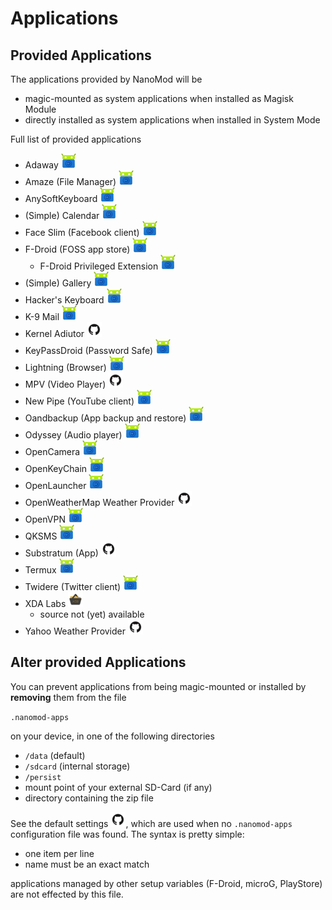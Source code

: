 # Applications

## Provided Applications

The applications provided by NanoMod will be
* magic-mounted as system applications when installed as Magisk Module
* directly installed as system applications when installed in System Mode

Full list of provided applications
* Adaway [![F-Droid Link](fdroid.png)](https://f-droid.org/repository/browse/?fdfilter=adaway&fdid=org.adaway)
* Amaze (File Manager) [![F-Droid Link](fdroid.png)](https://f-droid.org/repository/browse/?fdfilter=amaze&fdid=com.amaze.filemanager)
* AnySoftKeyboard [![F-Droid Link](fdroid.png)](https://f-droid.org/repository/browse/?fdfilter=anysoftkeyboard&fdid=com.menny.android.anysoftkeyboard)
* (Simple) Calendar [![F-Droid Link](fdroid.png)](https://f-droid.org/repository/browse/?fdfilter=calendar&fdid=com.simplemobiletools.calendar)
* Face Slim (Facebook client) [![F-Droid Link](fdroid.png)](https://f-droid.org/repository/browse/?fdfilter=face+slim&fdid=org.indywidualni.fblite)
* F-Droid (FOSS app store) [![F-Droid Link](fdroid.png)](https://f-droid.org/repository/browse/?fdfilter=f-droid&fdid=org.fdroid.fdroid)
  * F-Droid Privileged Extension [![F-Droid Link](fdroid.png)](https://f-droid.org/repository/browse/?fdfilter=f-droid&fdid=org.fdroid.fdroid.privileged)
* (Simple) Gallery [![F-Droid Link](fdroid.png)](https://f-droid.org/repository/browse/?fdfilter=gallery&fdid=com.simplemobiletools.gallery)
* Hacker's Keyboard [![F-Droid Link](fdroid.png)](https://f-droid.org/repository/browse/?fdfilter=hacker&fdid=org.pocketworkstation.pckeyboard)
* K-9 Mail [![F-Droid Link](fdroid.png)](https://f-droid.org/repository/browse/?fdfilter=k9&fdid=com.fsck.k9)
* Kernel Adiutor [![GitHub Link](github.png)](https://github.com/Grarak/KernelAdiutor)
* KeyPassDroid (Password Safe) [![F-Droid Link](fdroid.png)](https://f-droid.org/repository/browse/?fdfilter=keepass&fdid=com.android.keepass)
* Lightning (Browser) [![F-Droid Link](fdroid.png)](https://f-droid.org/repository/browse/?fdfilter=lightning&fdid=acr.browser.lightning)
* MPV (Video Player) [![GitHub Link](github.png)](https://github.com/mpv-android/mpv-android)
* New Pipe (YouTube client) [![F-Droid Link](fdroid.png)](https://f-droid.org/repository/browse/?fdfilter=newpipe&fdid=org.schabi.newpipe)
* Oandbackup (App backup and restore) [![F-Droid Link](fdroid.png)](https://f-droid.org/repository/browse/?fdfilter=Oandbackup&fdid=dk.jens.backup)
* Odyssey (Audio player) [![F-Droid Link](fdroid.png)](https://f-droid.org/repository/browse/?fdfilter=odyssey&fdid=org.gateshipone.odyssey)
* OpenCamera [![F-Droid Link](fdroid.png)](https://f-droid.org/repository/browse/?fdfilter=open+camera&fdid=net.sourceforge.opencamera)
* OpenKeyChain [![F-Droid Link](fdroid.png)](https://f-droid.org/repository/browse/?fdfilter=Oandbackup&fdid=org.sufficientlysecure.keychain)
* OpenLauncher [![F-Droid Link](fdroid.png)](https://f-droid.org/repository/browse/?fdfilter=openlauncher&fdid=com.benny.openlauncher)
* OpenWeatherMap Weather Provider [![GitHub Link](github.png)](https://github.com/LineageOS/android_packages_apps_OpenWeatherMapProvider)
* OpenVPN [![F-Droid Link](fdroid.png)](https://f-droid.org/repository/browse/?fdfilter=openvpn&fdid=de.blinkt.openvpn)
* QKSMS [![F-Droid Link](fdroid.png)](https://f-droid.org/repository/browse/?fdfilter=qk&fdid=com.moez.QKSMS)
* Substratum (App) [![GitHub Link](github.png)](https://github.com/substratum/substratum)
* Termux [![F-Droid Link](fdroid.png)](https://f-droid.org/repository/browse/?fdfilter=termux&fdid=com.termux)
* Twidere (Twitter client) [![F-Droid Link](fdroid.png)](https://f-droid.org/repository/browse/?fdfilter=twidere&fdid=org.mariotaku.twidere)
* XDA Labs [![XDA Link](xda.png)](https://forum.xda-developers.com/android/apps-games/labs-t3241866)
  * source not (yet) available
* Yahoo Weather Provider [![GitHub Link](github.png)](https://github.com/LineageOS/android_packages_apps_YahooWeatherProvider)

## Alter provided Applications

You can prevent applications from being magic-mounted or installed by **removing** them from the file

`.nanomod-apps`

on your device, in one of the following directories

* `/data` (default)
* `/sdcard` (internal storage)
* `/persist`
* mount point of your external SD-Card (if any)
* directory containing the zip file

See the default settings [![GitHub Link](github.png)](.nanomod-apps), which are used when no `.nanomod-apps` configuration file was found. The syntax is pretty simple:

* one item per line
* name must be an exact match

applications managed by other setup variables (F-Droid, microG, PlayStore) are not effected by this file.
